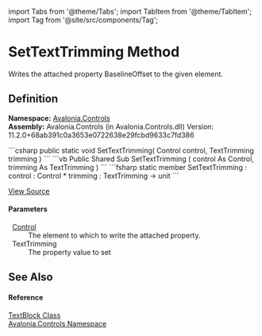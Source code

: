 import Tabs from '@theme/Tabs'; 
import TabItem from '@theme/TabItem'; 
import Tag from '@site/src/components/Tag'; 

# SetTextTrimming Method


Writes the attached property BaselineOffset to the given element.



## Definition
**Namespace:** <a href="N_Avalonia_Controls">Avalonia.Controls</a>  
**Assembly:** Avalonia.Controls (in Avalonia.Controls.dll) Version: 11.2.0+68ab391c0a3653e0722638e29fcbd9633c7fd386

<Tabs groupId="api-code-preview">
<TabItem value="csharp" label="C#">
```csharp
public static void SetTextTrimming(
	Control control,
	TextTrimming trimming
)
```
</TabItem>
<TabItem value="vb" label="VB">
```vb
Public Shared Sub SetTextTrimming ( 
	control As Control,
	trimming As TextTrimming
)
```
</TabItem>
<TabItem value="fsharp" label="F#">
```fsharp
static member SetTextTrimming : 
        control : Control * 
        trimming : TextTrimming -> unit 
```
</TabItem>
</Tabs>



<a href="https://github.com/AvaloniaUI/Avalonia/tree/master/srcAvalonia.Controls/TextBlock.cs#L485" title="View the source code">View Source</a>



#### Parameters
<dl><dt>  <a href="T_Avalonia_Controls_Control">Control</a></dt><dd>The element to which to write the attached property.</dd><dt>  TextTrimming</dt><dd>The property value to set</dd></dl>

## See Also


#### Reference
<a href="T_Avalonia_Controls_TextBlock">TextBlock Class</a>  
<a href="N_Avalonia_Controls">Avalonia.Controls Namespace</a>  
